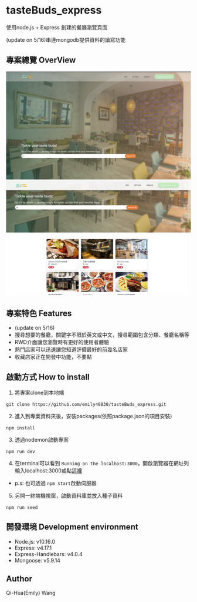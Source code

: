 # tasteBuds_express

使用node.js + Express 創建的餐廳瀏覽頁面  

(update on 5/16)串連mongodb提供資料的讀寫功能

## 專案總覽 OverView
![](https://github.com/emily40830/tasteBuds_express/blob/master/public/cover.png)
![](https://github.com/emily40830/tasteBuds_express/blob/master/public/search.png)

## 專案特色 Features
- (update on 5/16)
- 搜尋想要的餐廳，關鍵字不限於英文或中文，搜尋範圍包含分類、餐廳名稱等
- RWD介面讓您瀏覽時有更好的使用者體驗
- 熱門店家可以迅速讓您知道評價最好的前幾名店家
- 收藏店家正在開發中功能，不要點

## 啟動方式 How to install
1. 將專案clone到本地端
```
git clone https://github.com/emily40830/tasteBuds_express.git
```
2. 進入到專案資料夾後，安裝packages(依照package.json的項目安裝)
```
npm install
```
3. 透過nodemon啟動專案
```
npm run dev
```
4. 在terminal可以看到 `Running on the localhost:3000`，開啟瀏覽器在網址列輸入localhost:3000或點[這裡](http://localhost:3000)

- p.s: 也可透過 `npm start`啟動伺服器
5. 另開一終端機視窗，啟動資料庫並放入種子資料
```
npm run seed
```


## 開發環境 Development environment
- Node.js: v10.16.0
- Express: v4.17.1
- Express-Handlebars: v4.0.4
- Mongoose: v5.9.14

## Author
Qi-Hua(Emily) Wang
